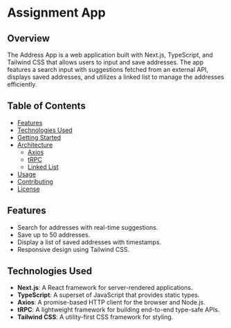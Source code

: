 # Assignment App

## Overview

The Address App is a web application built with Next.js, TypeScript, and Tailwind CSS that allows users to input and save addresses. The app features a search input with suggestions fetched from an external API, displays saved addresses, and utilizes a linked list to manage the addresses efficiently.

## Table of Contents

- [Features](#features)
- [Technologies Used](#technologies-used)
- [Getting Started](#getting-started)
- [Architecture](#architecture)
  - [Axios](#axios)
  - [tRPC](#trpc)
  - [Linked List](#linked-list)
- [Usage](#usage)
- [Contributing](#contributing)
- [License](#license)

## Features

- Search for addresses with real-time suggestions.
- Save up to 50 addresses.
- Display a list of saved addresses with timestamps.
- Responsive design using Tailwind CSS.

## Technologies Used

- **Next.js**: A React framework for server-rendered applications.
- **TypeScript**: A superset of JavaScript that provides static types.
- **Axios**: A promise-based HTTP client for the browser and Node.js.
- **tRPC**: A lightweight framework for building end-to-end type-safe APIs.
- **Tailwind CSS**: A utility-first CSS framework for styling.




